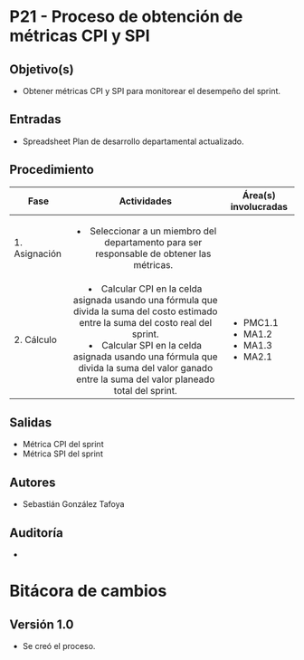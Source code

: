 # P21 - Proceso de obtención de métricas CPI y SPI

## Objetivo(s)

- Obtener métricas CPI y SPI para monitorear el desempeño del sprint.

## Entradas

- Spreadsheet Plan de desarrollo departamental actualizado.

## Procedimiento

| Fase                 |                         Actividades                          | Área(s) involucradas |
| -------------------- | :----------------------------------------------------------: | -------------------- |
| 1. Asignación       | <ul><li>Seleccionar a un miembro del departamento para ser responsable de obtener las métricas.</li></ul> |  |       |                      |
| 2. Cálculo      | <li>Calcular CPI en la celda asignada usando una fórmula que divida la suma del costo estimado entre la suma del costo real del sprint.</li><li>Calcular SPI en la celda asignada usando una fórmula que divida la suma del valor ganado entre la suma del valor planeado total del sprint.</li> | <ul><li>PMC1.1</li><li>MA1.2</li><li>MA1.3</li><li>MA2.1</li></ul> |


## Salidas
- Métrica CPI del sprint
- Métrica SPI del sprint

## Autores

- Sebastián González Tafoya

## Auditoría

-

# Bitácora de cambios

## Versión 1.0
  - Se creó el proceso.


